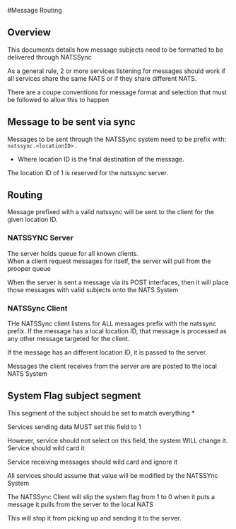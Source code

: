 #Message Routing
## Overview
This documents details how message subjects need to be formatted to be delivered through NATSSync 

As a general rule, 2 or more services listening for messages should work if all services share the same NATS or if they share different NATS.

There are a coupe conventions for message format and selection that must be followed to allow this to happen

## Message to be sent via sync
Messages to be sent through the NATSSync system need to be prefix with:
`natssync.<locationID>.`
* Where  location ID is the final destination of the message.

The location ID of 1 is reserved for the natssync server.

## Routing
Message prefixed with a valid natssync will be sent to the client for the given location ID.

### NATSSYNC Server
The server holds queue for all known clients.  
When a client request messages for itself, the server will pull from the prooper queue

When the server is sent a message via its POST interfaces, then it will place
those messages with valid subjects onto the NATS System

### NATSSync Client
THe NATSSync client listens for ALL messages prefix with the natssync prefix.
If the message has a local location ID, that message is processed as any other message targeted for the client.

If the message has an different location ID, it is passed to the server.

Messages the client receives from the server are are posted to the local NATS System

## System Flag subject segment
This segment of the subject should be set to match everything *

Services sending data MUST set this field to 1

However, service should not select on this field, the system WILL change it.  Service should wild card it


Service receiving messages should wild card and ignore it

All services should assume that value will be modified by the NATSSYnc System

The NATSSync Client will slip the system flag from 1 to 0 when it puts a message it pulls from the server to the local NATS

This will stop it from picking up and sending it to the server.
